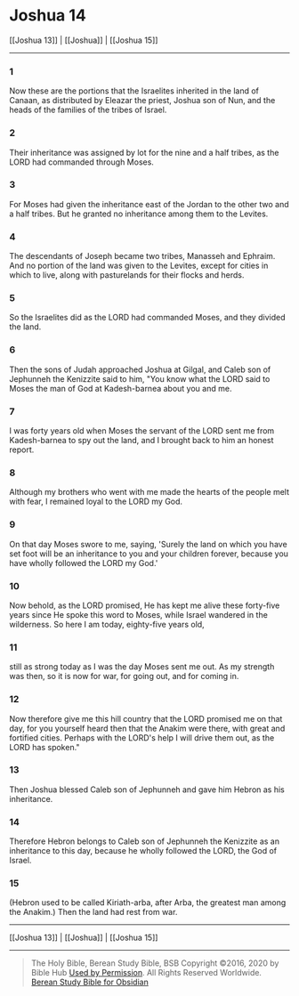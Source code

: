 # Joshua 14

[[Joshua 13]] | [[Joshua]] | [[Joshua 15]]

---

### 1
Now these are the portions that the Israelites inherited in the land of Canaan, as distributed by Eleazar the priest, Joshua son of Nun, and the heads of the families of the tribes of Israel.

### 2
Their inheritance was assigned by lot for the nine and a half tribes, as the LORD had commanded through Moses.

### 3
For Moses had given the inheritance east of the Jordan to the other two and a half tribes. But he granted no inheritance among them to the Levites.

### 4
The descendants of Joseph became two tribes, Manasseh and Ephraim. And no portion of the land was given to the Levites, except for cities in which to live, along with pasturelands for their flocks and herds.

### 5
So the Israelites did as the LORD had commanded Moses, and they divided the land.

### 6
Then the sons of Judah approached Joshua at Gilgal, and Caleb son of Jephunneh the Kenizzite said to him, "You know what the LORD said to Moses the man of God at Kadesh-barnea about you and me.

### 7
I was forty years old when Moses the servant of the LORD sent me from Kadesh-barnea to spy out the land, and I brought back to him an honest report.

### 8
Although my brothers who went with me made the hearts of the people melt with fear, I remained loyal to the LORD my God.

### 9
On that day Moses swore to me, saying, 'Surely the land on which you have set foot will be an inheritance to you and your children forever, because you have wholly followed the LORD my God.'

### 10
Now behold, as the LORD promised, He has kept me alive these forty-five years since He spoke this word to Moses, while Israel wandered in the wilderness. So here I am today, eighty-five years old,

### 11
still as strong today as I was the day Moses sent me out. As my strength was then, so it is now for war, for going out, and for coming in.

### 12
Now therefore give me this hill country that the LORD promised me on that day, for you yourself heard then that the Anakim were there, with great and fortified cities. Perhaps with the LORD's help I will drive them out, as the LORD has spoken."

### 13
Then Joshua blessed Caleb son of Jephunneh and gave him Hebron as his inheritance.

### 14
Therefore Hebron belongs to Caleb son of Jephunneh the Kenizzite as an inheritance to this day, because he wholly followed the LORD, the God of Israel.

### 15
(Hebron used to be called Kiriath-arba, after Arba, the greatest man among the Anakim.) Then the land had rest from war.

---

[[Joshua 13]] | [[Joshua]] | [[Joshua 15]]

---

> The Holy Bible, Berean Study Bible, BSB
> Copyright &copy;2016, 2020 by Bible Hub
> [Used by Permission](https://berean.bible/terms.htm). All Rights Reserved Worldwide.
> [Berean Study Bible for Obsidian](https://github.com/gapmiss/berean-study-bible-for-obsidian)</small>

